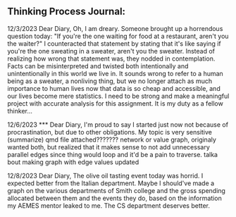 ## Thinking Process Journal: 

12/3/2023
Dear Diary,
Oh, I am dreary. Someone brought up a horrendous question today: "If you're the one waiting for food at a restaurant, aren't you the waiter?"
I counteracted that statement by stating that it's like saying if you're the one sweating in a sweater, aren't you the sweater. Instead of realizing how wrong that statement was, they nodded in contemplation. Facts can be misinterpreted and twisted both intentionally and unintentionally in this world we live in. It sounds wrong to refer to a human being as a sweater, a nonliving thing, but we no longer attach as much importance to human lives now that data is so cheap and accessible, and our lives become mere statistics. 
I need to be strong and make a meaningful project with accurate analysis for this assignment. It is my duty as a fellow thinker... 

12/6/2023 ***
Dear Diary,
I'm proud to say I started just now not because of procrastination, but due to other obligations. 
My topic is very sensitive (summarize)
qmd file attached???????
network or value graph, originaly wanted both, but realized that it makes sense to not add unnecessary parallel edges since thing would loop and it'd be a pain to traverse. talka bout making graph with edge values updated

12/8/2023
Dear Diary,
The olive oil tasting event today was horrid. I expected better from the Italian department. Maybe I should've made a graph on the various departments of Smith college and the gross spending allocated between them and the events they do, based on the information my AEMES mentor leaked to me. The CS department deserves better. 